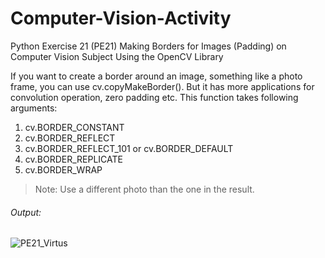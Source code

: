 # Computer-Vision-Activity
Python Exercise 21 (PE21) Making Borders for Images (Padding) on Computer Vision Subject Using the OpenCV Library

If you want to create a border around an image, something like a photo frame, you can use cv.copyMakeBorder(). But it has more applications for convolution operation, zero padding etc. This function takes following arguments:

1. cv.BORDER_CONSTANT
2. cv.BORDER_REFLECT
3. cv.BORDER_REFLECT_101 or cv.BORDER_DEFAULT
4. cv.BORDER_REPLICATE
5. cv.BORDER_WRAP

> Note: Use a different photo than the one in the result.

###### Output:

![PE21_Virtus](https://user-images.githubusercontent.com/83077353/165296978-fbcd1db8-0cea-415c-bcce-0365f218aa32.jpg)
